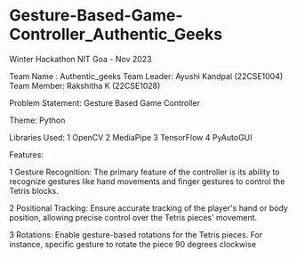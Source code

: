 # Gesture-Based-Game-Controller_Authentic_Geeks

Winter Hackathon NIT Goa - Nov 2023

Team Name : Authentic_geeks
Team Leader: Ayushi Kandpal (22CSE1004)
Team Member: Rakshitha K (22CSE1028)

Problem Statement: Gesture Based Game Controller


Theme: Python

Libraries Used: 
1 OpenCV
2 MediaPipe
3 TensorFlow
4 PyAutoGUI


Features:

1 Gesture Recognition: The primary feature
of the controller is its ability to recognize
gestures like hand movements and finger
gestures to control the Tetris blocks.

2 Positional Tracking: Ensure accurate
tracking of the player's hand or body
position, allowing precise control over the
Tetris pieces' movement.

3 Rotations: Enable gesture-based rotations
for the Tetris pieces. For instance, 
specific gesture to rotate the piece 90
degrees clockwise

